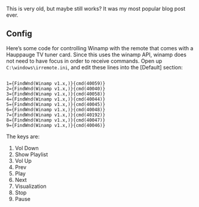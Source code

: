 <!-- njnmdoc: title="Hauppauge Remote for winamp"  -->

This is very old, but maybe still works? It was my most popular blog post ever.

## Config

Here’s some code for controlling Winamp with the remote that comes with a
Hauppauge TV tuner card. Since this uses the winamp API, winamp does not need
to have focus in order to receive commands. Open up
<code>C:\windows\irremote.ini</code>, and edit these lines into the [Default]
section:

<pre><code>
1={FindWnd(Winamp v1.x,)}{cmd(40059)}
2={FindWnd(Winamp v1.x,)}{cmd(40040)}
3={FindWnd(Winamp v1.x,)}{cmd(40058)}
4={FindWnd(Winamp v1.x,)}{cmd(40044)}
5={FindWnd(Winamp v1.x,)}{cmd(40045)}
6={FindWnd(Winamp v1.x,)}{cmd(40048)}
7={FindWnd(Winamp v1.x,)}{cmd(40192)}
8={FindWnd(Winamp v1.x,)}{cmd(40047)}
9={FindWnd(Winamp v1.x,)}{cmd(40046)}
</code></pre>


The keys are:
<ol>
<li>    Vol Down
<li>    Show Playlist
<li>    Vol Up
<li>    Prev
<li>    Play
<li>    Next
<li>    Visualization
<li>    Stop
<li>    Pause
</ol>




